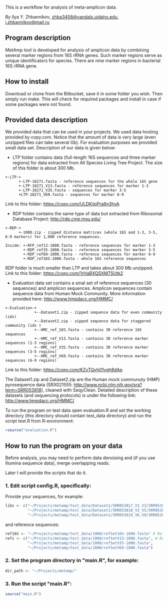 This is a workflow for analysis of meta-amplicon data.

By Ilya Y. Zhbannikov, zhba3458@vandals.uidaho.edu, i.zhbannikov@mail.ru

## Program description

MetAmp tool is developed for analysis of amplicon data by combining several marker regions from 16S rRNA genes.
Such marker regions serve as unique identificators for species. There are nine marker regions in bacterial 
16S rRNA gene.

## How to install

Download or clone from the Bitbucket, save it in some folder you wish. Then simply run make. 
This will check for required packages and install in case if some packages were not found.

## Provided data description

We provided data that can be used in your projects. We used data hosting provided by copy.com.
Notice that the amount of data is very large (even unzipped files can take several Gb). For evaluation 
purposes we provided small data set. Description of our data is
given below:

* LTP folder contains data (full-length 16S sequences and three marker regions) for
data extracted from All Species Living Tree Project. The size of this folder is about 300 Mb.

```
+-LTP-+
	  +-LTP-10271.fasta - reference sequences for the whole 16S gene
	  +-LTP-10271_V13.fasta - reference sequences for marker 1-3
	  +-LTP-10271_V35.fasta - sequences for marker 3-5
	  +LTP-10271_V69.fasta - sequences for marker 6-9
```
Link to this folder: https://copy.com/ULDKijpPra6n3hvA

* RDP folder contains the same type of data but extracted from Ribosomal Database Project: http://rdp.cme.msu.edu/ 

```
+-RDP-+
	  +-1000.zip - zipped distance matrices (whole 16S and 1-3, 3-5, 6-9 markers) for 1,000 reference sequences.

Inside:	+-RFP_ref13-1000.fasta - reference sequences for marker 1-3
		+-RDP_ref35-1000.fasta - reference sequences for marker 3-5
		+-RDP_ref69-1000.fasta - reference sequences for marker 6-9
		+-RDP_ref16S-1000.fasta - whole 16S reference sequences
```

RDP folder is much smaller than LTP and takes about 300 Mb unzipped.
Link to this folder: https://copy.com/1rHaBXQSXM7SUtk2

* Evaluation data set contains a smal set of reference sequences (30 sequences) and amplicon sequences.
Amplicon sequences contain sequence data from Human Mock Community. More information  provided here: http://www.hmpdacc.org/HMMC/

```
+-Evaluation-+
	 	     +--Dataset1.zip - zipped sequence data for even community (ids)
		     +--Dataset2.zip - zipped sequence data for staggered community (ids )
		     +--HMC_ref_16S.fasta - contains 30 reference 16S sequences
		     +--HMC_ref_V13.fasta - contains 30 reference marker sequences (1-3 regions)
		     +--HMC_ref_V35.fasta - contains 30 reference marker sequences (3-5 regions)
		     +--HMC_ref_V69.fasta - contains 30 reference marker sequences (6-9 regions)
```

Link to this folder: https://copy.com/KZvTQvh01vgh8dAp

The Dataset1.zip and Dataset2.zip are the Human mock communuty (HMP) pyrosequence data (SRX021555: http://www.ncbi.nlm.nih.gov/sra?term=SRR053818), cleaned with SeqyClean.
Detailed description of these datasets (and sequencing protocols) is under the following link: http://www.hmpdacc.org/HMMC/

To run the program on test data open evaluation.R and set the working directory (this directory should contain test_data directory) and run the script test.R from R-environment:
~~~R
>source("evaluation.R")
~~~



## How to run the program on your data

Before analysis, you may need to perform data denoising and (if you use Illumina sequence data), merge overlapping reads.

Later I will provide the scripts that do it.

### 1. Edit script config.R, specifically:

Provide your sequences, for example:

~~~R
libs <- c("~/Projects/metamp/test_data/Dataset1/SRR053817_V1_V3/SRR053817_3_cleaned.fasta",  # V1-3
          "~/Projects/metamp/test_data/Dataset1/SRR053818_V3_V5/SRR053818_3_cleaned.fasta",  # V3-5
          "~/Projects/metamp/test_data/Dataset1/SRR053819_V6_V9/SRR053819_3_cleaned.fasta")  # V6-9
~~~

and reference sequences:

~~~R
ref16S <- "~/Projects/metamp/test_data/1000/refSet16S-1000.fasta" # Reference 16S gene sequences
refs <- c("~/Projects/metamp/test_data/1000/refSetV13-1000.fasta", # Reference gude (marker) regions
          "~/Projects/metamp/test_data/1000/refSetV35-1000.fasta",        
          "~/Projects/metamp/test_data/1000/refSetV69-1000.fasta")
~~~

### 2. Set the program directory in "main.R", for example:

~~~R
dir_path <- "~/Projects/metamp/"
~~~


### 3. Run the script "main.R":

~~~R
source("main.R")
~~~